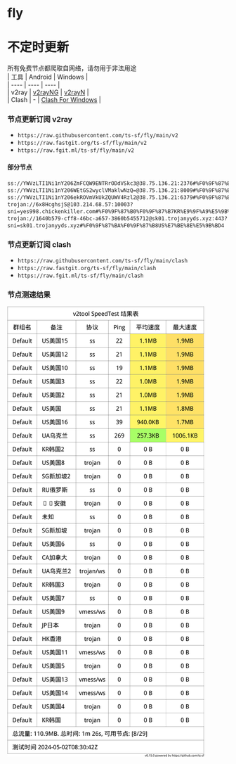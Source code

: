 # fly
# 不定时更新
所有免费节点都爬取自网络，请勿用于非法用途  
|  工具  | Android  | Windows  |  
|  ----  | ----   | ----  |  
| v2ray  | [v2rayNG](https://github.com/2dust/v2rayNG/releases) | [v2rayN](https://github.com/2dust/v2rayN/releases) |  
| Clash  | - | [Clash For Windows](https://github.com/2dust/clashN/releases) | 
  
### 节点更新订阅  v2ray
- `https://raw.githubusercontent.com/ts-sf/fly/main/v2`  
- `https://raw.fastgit.org/ts-sf/fly/main/v2`  
- `https://raw.fgit.ml/ts-sf/fly/main/v2`  
#### 部分节点  
``` 
ss://YWVzLTI1Ni1nY206ZmFCQW9ENTRrODdVSkc3@38.75.136.21:2376#%F0%9F%87%BA%F0%9F%87%B8US%E7%BE%8E%E5%9B%BD%201.8MB%2Fs
ss://YWVzLTI1Ni1nY206WEtGS2wyclVMaklwNzQ=@38.75.136.21:8009#%F0%9F%87%BA%F0%9F%87%B8US%E7%BE%8E%E5%9B%BD2%201.6MB%2Fs
ss://YWVzLTI1Ni1nY206ekROVmVkUkZQUWV4Rzl2@38.75.136.21:6379#%F0%9F%87%BA%F0%9F%87%B8US%E7%BE%8E%E5%9B%BD3%201.6MB%2Fs
trojan://6x8HcghsjS@103.214.68.57:10003?sni=yes998.chickenkiller.com#%F0%9F%87%B0%F0%9F%87%B7KR%E9%9F%A9%E5%9B%BD
trojan://1640b579-cff8-46bc-a657-3860b5455712@sk01.trojanyyds.xyz:443?sni=sk01.trojanyyds.xyz#%F0%9F%87%BA%F0%9F%87%B8US%E7%BE%8E%E5%9B%BD4
```
### 节点更新订阅  clash
- `https://raw.githubusercontent.com/ts-sf/fly/main/clash`  
- `https://raw.fastgit.org/ts-sf/fly/main/clash`  
- `https://raw.fgit.ml/ts-sf/fly/main/clash`  

### 节点测速结果
![image](traffic.png)
